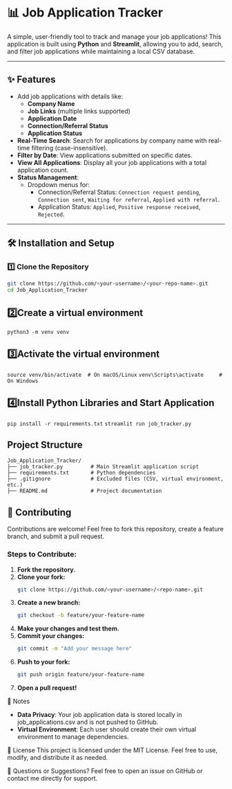 # 📊 Job Application Tracker

A simple, user-friendly tool to track and manage your job applications! This application is built using **Python** and **Streamlit**, allowing you to add, search, and filter job applications while maintaining a local CSV database.

---

## ✨ Features
- Add job applications with details like:
  - **Company Name**
  - **Job Links** (multiple links supported)
  - **Application Date**
  - **Connection/Referral Status**
  - **Application Status**
- **Real-Time Search**: Search for applications by company name with real-time filtering (case-insensitive).
- **Filter by Date**: View applications submitted on specific dates.
- **View All Applications**: Display all your job applications with a total application count.
- **Status Management**:
  - Dropdown menus for:
    - Connection/Referral Status: `Connection request pending`, `Connection sent`, `Waiting for referral`, `Applied with referral`.
    - Application Status: `Applied`, `Positive response received`, `Rejected`.

---

## 🛠️ Installation and Setup

### 1️⃣ Clone the Repository
```bash
git clone https://github.com/<your-username>/<your-repo-name>.git
cd Job_Application_Tracker
```

## 2️⃣Create a virtual environment
```python3 -m venv venv```

## 3️⃣Activate the virtual environment
```source venv/bin/activate  # On macOS/Linux```
```venv\Scripts\activate     # On Windows```

## 4️⃣Install Python Libraries and Start Application
```pip install -r requirements.txt```
```streamlit run job_tracker.py```

## Project Structure
```
Job_Application_Tracker/
├── job_tracker.py         # Main Streamlit application script
├── requirements.txt       # Python dependencies
├── .gitignore             # Excluded files (CSV, virtual environment, etc.)
├── README.md              # Project documentation
```

## 🤝 Contributing
Contributions are welcome! Feel free to fork this repository, create a feature branch, and submit a pull request.

### Steps to Contribute:
1. **Fork the repository.**
2. **Clone your fork:**
    ```bash
    git clone https://github.com/<your-username>/<repo-name>.git
    ```
3. **Create a new branch:**
    ```bash
    git checkout -b feature/your-feature-name
    ```
4. **Make your changes and test them.**
5. **Commit your changes:**
    ```bash
    git commit -m "Add your message here"
    ```
6. **Push to your fork:**
    ```bash
    git push origin feature/your-feature-name
    ```
7. **Open a pull request!**

📝 Notes
- **Data Privacy**: Your job application data is stored locally in job_applications.csv and is not pushed to GitHub.
- **Virtual Environment**: Each user should create their own virtual environment to manage dependencies.

📜 License
This project is licensed under the MIT License. Feel free to use, modify, and distribute it as needed.

💬 Questions or Suggestions?
Feel free to open an issue on GitHub or contact me directly for support.
